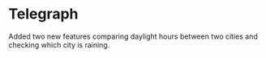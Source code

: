 # Telegraph

Added two new features comparing daylight hours between two cities and checking which city is raining.
